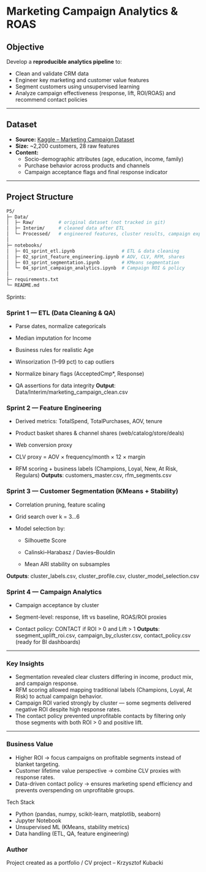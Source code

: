 # Marketing Campaign Analytics & ROAS

## Objective  
Develop a **reproducible analytics pipeline** to:  
- Clean and validate CRM data  
- Engineer key marketing and customer value features  
- Segment customers using unsupervised learning  
- Analyze campaign effectiveness (response, lift, ROI/ROAS) and recommend contact policies  

---

## Dataset  
- **Source:** [Kaggle – Marketing Campaign Dataset](https://www.kaggle.com/datasets/rodsaldanha/marketing-campaign)  
- **Size:** ~2,200 customers, 28 raw features  
- **Content:**  
  - Socio-demographic attributes (age, education, income, family)  
  - Purchase behavior across products and channels  
  - Campaign acceptance flags and final response indicator  

---

## Project Structure  
```bash
P5/
├─ Data/
│  ├─ Raw/         # original dataset (not tracked in git)
│  ├─ Interim/     # cleaned data after ETL
│  └─ Processed/   # engineered features, cluster results, campaign exports
│
├─ notebooks/
│  ├─ 01_sprint_etl.ipynb                 # ETL & data cleaning
│  ├─ 02_sprint_feature_engineering.ipynb # AOV, CLV, RFM, shares
│  ├─ 03_sprint_segmentation.ipynb        # KMeans segmentation
│  └─ 04_sprint_campaign_analytics.ipynb  # Campaign ROI & policy
│
├─ requirements.txt
└─ README.md
```
Sprints:
### Sprint 1 — ETL (Data Cleaning & QA)

- Parse dates, normalize categoricals

- Median imputation for Income

- Business rules for realistic Age
- Winsorization (1–99 pct) to cap outliers
- Normalize binary flags (AcceptedCmp*, Response)
- QA assertions for data integrity
**Output**: Data/Interim/marketing_campaign_clean.csv

### Sprint 2 — Feature Engineering

- Derived metrics: TotalSpend, TotalPurchases, AOV, tenure

- Product basket shares & channel shares (web/catalog/store/deals)

- Web conversion proxy

- CLV proxy = AOV × frequency/month × 12 × margin

- RFM scoring + business labels (Champions, Loyal, New, At Risk, Regulars)
**Outputs**: customers_master.csv, rfm_segments.csv

### Sprint 3 — Customer Segmentation (KMeans + Stability)

- Correlation pruning, feature scaling

- Grid search over k = 3…6

- Model selection by:

  - Silhouette Score

  -  Calinski–Harabasz / Davies–Bouldin

  - Mean ARI stability on subsamples

**Outputs**: cluster_labels.csv, cluster_profile.csv, cluster_model_selection.csv

### Sprint 4 — Campaign Analytics

- Campaign acceptance by cluster

- Segment-level: response, lift vs baseline, ROAS/ROI proxies

- Contact policy: CONTACT if ROI > 0 and Lift > 1
**Outputs**: ssegment_uplift_roi.csv, campaign_by_cluster.csv, contact_policy.csv (ready for BI dashboards)
  
---

### Key Insights
- Segmentation revealed clear clusters differing in income, product mix, and campaign response.
- RFM scoring allowed mapping traditional labels (Champions, Loyal, At Risk) to actual campaign behavior.
- Campaign ROI varied strongly by cluster — some segments delivered negative ROI despite high response rates.
- The contact policy prevented unprofitable contacts by filtering only those segments with both ROI > 0 and positive lift.

---

### Business Value
- Higher ROI → focus campaigns on profitable segments instead of blanket targeting.
- Customer lifetime value perspective → combine CLV proxies with response rates.
- Data-driven contact policy → ensures marketing spend efficiency and prevents overspending on unprofitable groups.

Tech Stack
- Python (pandas, numpy, scikit-learn, matplotlib, seaborn)
- Jupyter Notebook
- Unsupervised ML (KMeans, stability metrics)
- Data handling (ETL, QA, feature engineering)

### Author
Project created as a portfolio / CV project – Krzysztof Kubacki
